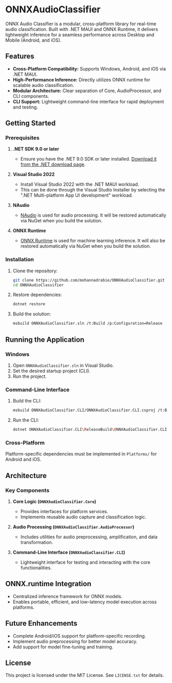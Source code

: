 
# ONNXAudioClassifier

ONNX Audio Classifier is a modular, cross-platform library for real-time audio classification. Built with .NET MAUI and ONNX Runtime, it delivers lightweight inference for a seamless performance across Desktop and Mobile (Android, and iOS).

## Features
- **Cross-Platform Compatibility:** Supports Windows, Android, and iOS via .NET MAUI.
- **High-Performance Inference:** Directly utilizes ONNX runtime for scalable audio classification.
- **Modular Architecture:** Clear separation of Core, AudioProcessor, and CLI components.
- **CLI Support:** Lightweight command-line interface for rapid deployment and testing.

## Getting Started

### Prerequisites

1. **.NET SDK 9.0 or later**
   - Ensure you have the .NET 9.0 SDK or later installed. [Download it from the .NET download page](https://dotnet.microsoft.com/download).

2. **Visual Studio 2022**
   - Install Visual Studio 2022 with the .NET MAUI workload. 
   - This can be done through the Visual Studio Installer by selecting the ".NET Multi-platform App UI development" workload.

3. **NAudio**
   - [NAudio](https://github.com/naudio/NAudio) is used for audio processing. It will be restored automatically via NuGet when you build the solution.

4. **ONNX Runtime**
   - [ONNX Runtime](https://github.com/microsoft/onnxruntime) is used for machine learning inference. It will also be restored automatically via NuGet when you build the solution.

### Installation
1. Clone the repository:
   ```bash
   git clone https://github.com/mohannadrabie/ONNXAudioClassifier.git
   cd ONNXAudioClassifier
   ```

2. Restore dependencies:
   ```bash
   dotnet restore
   ```

3. Build the solution:
   ```bash
   msbuild ONNXAudioClassifier.sln /t:Build /p:Configuration=Release
   ```

## Running the Application

### Windows
1. Open `ONNXAudioClassifier.sln` in Visual Studio.
2. Set the desired startup project (CLI).
3. Run the project.

### Command-Line Interface
1. Build the CLI:
   ```bash
   msbuild ONNXAudioClassifier.CLI/ONNXAudioClassifier.CLI.csproj /t:Build /p:Configuration=Release /p:OutputPath=./ReleaseBuild
   ```
2. Run the CLI:
   ```bash
   dotnet ONNXAudioClassifier.CLI\ReleaseBuild\ONNXAudioClassifier.CLI.dll
   ```

### Cross-Platform
Platform-specific dependencies must be implemented in `Platforms/` for Android and iOS.

## Architecture

### Key Components
1. **Core Logic (`ONNXAudioClassifier.Core`)**
   - Provides interfaces for platform services.
   - Implements reusable audio capture and classification logic.

2. **Audio Processing (`ONNXAudioClassifier.AudioProcessor`)**
   - Includes utilities for audio preprocessing, amplification, and data transformation.

3. **Command-Line Interface (`ONNXAudioClassifier.CLI`)**
   - Lightweight interface for testing and interacting with the core functionalities.

## ONNX.runtime Integration
- Centralized inference framework for ONNX models.
- Enables portable, efficient, and low-latency model execution across platforms.

## Future Enhancements
- Complete Android/iOS support for platform-specific recording.
- Implement audio preprocessing for better model accuracy.
- Add support for model fine-tuning and training.

## License
This project is licensed under the MIT License. See `LICENSE.txt` for details.
